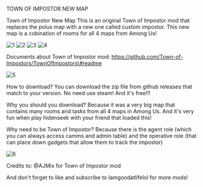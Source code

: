 TOWN OF IMPOSTOR NEW MAP

Town of Impostor New Map This is an original Town of Impostor mod that
replaces the polus map with a new one called custom impostor. This new
map is a cobination of rooms for all 4 maps from Among Us!

![1](https://user-images.githubusercontent.com/84431885/118767894-8593bb00-b8a8-11eb-9ed5-97c58411e6a6.png)
![2](https://user-images.githubusercontent.com/84431885/118768038-b5db5980-b8a8-11eb-94b4-2ebdb0f6dba2.png)
![3](https://user-images.githubusercontent.com/84431885/118768115-d2779180-b8a8-11eb-9e50-a0e62f7d71a0.png)
![4](https://user-images.githubusercontent.com/84431885/118768119-d4415500-b8a8-11eb-992f-8a29968b1f78.png)

Documents about Town of Impostor mod:
https://github.com/Town-of-Impostors/TownOfImpostors\#readme

![5](https://user-images.githubusercontent.com/84431885/118768349-18345a00-b8a9-11eb-93d6-a485e51deaa2.png)

How to download?
You can download the zip file from github releases that match to your version.
No need use steam! And it's free!!!

Why you should you download?
Because it was a very big map that contains many rooms and tasks from all 4 maps in Among Us.
And it's very fun when play hidenseek with your friend that loaded this!

Why need to be Town of Impostor?
Because there is the agent role (which you can always access camms and admin table)
and the operative role (that can place down gadgets that allow them to track the impostor)

![6](https://user-images.githubusercontent.com/84431885/118769482-67c75580-b8aa-11eb-8069-147195b7d81d.png)

Credits to: @AJMix for Town of Impostor mod

And don't forget to like and subscribe to Iamgoodatlifelol for more mods!
